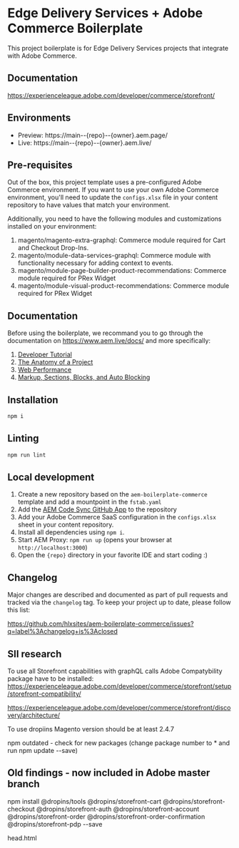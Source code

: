 # Edge Delivery Services + Adobe Commerce Boilerplate

This project boilerplate is for Edge Delivery Services projects that integrate with Adobe Commerce.

## Documentation

https://experienceleague.adobe.com/developer/commerce/storefront/

## Environments

- Preview: https://main--{repo}--{owner}.aem.page/
- Live: https://main--{repo}--{owner}.aem.live/

## Pre-requisites

Out of the box, this project template uses a pre-configured Adobe Commerce environment. If you want to use your own Adobe Commerce environment, you'll need to update the `configs.xlsx` file in your content repository to have values that match your environment.

Additionally, you need to have the following modules and customizations installed on your environment:

1. magento/magento-extra-graphql: Commerce module required for Cart and Checkout Drop-Ins.
1. magento/module-data-services-graphql: Commerce module with functionality necessary for adding context to events.
1. magento/module-page-builder-product-recommendations: Commerce module required for PRex Widget
1. magento/module-visual-product-recommendations: Commerce module required for PRex Widget
<!-- 1. TODO: Add further prereqs.  -->

## Documentation

Before using the boilerplate, we recommand you to go through the documentation on https://www.aem.live/docs/ and more specifically:

1. [Developer Tutorial](https://www.aem.live/developer/tutorial)
2. [The Anatomy of a Project](https://www.aem.live/developer/anatomy-of-a-project)
3. [Web Performance](https://www.aem.live/developer/keeping-it-100)
4. [Markup, Sections, Blocks, and Auto Blocking](https://www.aem.live/developer/markup-sections-blocks)

## Installation

```sh
npm i
```

## Linting

```sh
npm run lint
```

## Local development

1. Create a new repository based on the `aem-boilerplate-commerce` template and add a mountpoint in the `fstab.yaml`
1. Add the [AEM Code Sync GitHub App](https://github.com/apps/aem-code-sync) to the repository
1. Add your Adobe Commerce SaaS configuration in the `configs.xlsx` sheet in your content repository.
1. Install all dependencies using `npm i`.
1. Start AEM Proxy: `npm run up` (opens your browser at `http://localhost:3000`)
1. Open the `{repo}` directory in your favorite IDE and start coding :)

## Changelog

Major changes are described and documented as part of pull requests and tracked via the `changelog` tag. To keep your project up to date, please follow this list:

https://github.com/hlxsites/aem-boilerplate-commerce/issues?q=label%3Achangelog+is%3Aclosed

## SII research

To use all Storefront capabilities with graphQL calls Adobe Compatybility package have to be installed:
https://experienceleague.adobe.com/developer/commerce/storefront/setup/storefront-compatibility/

https://experienceleague.adobe.com/developer/commerce/storefront/discovery/architecture/

To use dropiins Magento version should be at least 2.4.7

npm outdated - check for new packages (change package number to \* and run npm update --save)

## Old findings - now included in Adobe master branch

npm install @dropins/tools @dropins/storefront-cart @dropins/storefront-checkout @dropins/storefront-auth @dropins/storefront-account @dropins/storefront-order @dropins/storefront-order-confirmation @dropins/storefront-pdp --save

head.html

<script type="importmap">
    {
        "imports": {
            "@dropins/tools/": "/scripts/__dropins__/tools/",
            "@dropins/storefront-pdp/": "/scripts/__dropins__/storefront-pdp/",
            "@dropins/storefront-cart/": "/scripts/__dropins__/storefront-cart/",
            "@dropins/storefront-checkout/": "/scripts/__dropins__/storefront-checkout/",
            "@dropins/storefront-auth/": "/scripts/__dropins__/storefront-auth/",
            "@dropins/storefront-account/": "/scripts/__dropins__/storefront-account/",
            "@dropins/storefront-order/": "/scripts/__dropins__/storefront-order/",
            "@dropins/storefront-order-confirmation/": "/scripts/__dropins__/storefront-order-confirmation/"
        }
    }
</script>
